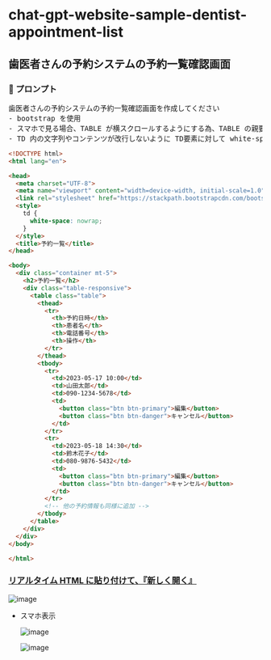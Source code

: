 # chat-gpt-website-sample-dentist-appointment-list

## 歯医者さんの予約システムの予約一覧確認画面

### 🔻 プロンプト
<pre>
歯医者さんの予約システムの予約一覧確認画面を作成してください
- bootstrap を使用
- スマホで見る場合、TABLE が横スクロールするようにする為、TABLE の親要素の DIV の class 属性に table-responsive を使用
- TD 内の文字列やコンテンツが改行しないように TD要素に対して white-space: nowrap を style 要素内で指定する
</pre>

```html
<!DOCTYPE html>
<html lang="en">

<head>
  <meta charset="UTF-8">
  <meta name="viewport" content="width=device-width, initial-scale=1.0">
  <link rel="stylesheet" href="https://stackpath.bootstrapcdn.com/bootstrap/4.5.2/css/bootstrap.min.css">
  <style>
    td {
      white-space: nowrap;
    }
  </style>
  <title>予約一覧</title>
</head>

<body>
  <div class="container mt-5">
    <h2>予約一覧</h2>
    <div class="table-responsive">
      <table class="table">
        <thead>
          <tr>
            <th>予約日時</th>
            <th>患者名</th>
            <th>電話番号</th>
            <th>操作</th>
          </tr>
        </thead>
        <tbody>
          <tr>
            <td>2023-05-17 10:00</td>
            <td>山田太郎</td>
            <td>090-1234-5678</td>
            <td>
              <button class="btn btn-primary">編集</button>
              <button class="btn btn-danger">キャンセル</button>
            </td>
          </tr>
          <tr>
            <td>2023-05-18 14:30</td>
            <td>鈴木花子</td>
            <td>080-9876-5432</td>
            <td>
              <button class="btn btn-primary">編集</button>
              <button class="btn btn-danger">キャンセル</button>
            </td>
          </tr>
          <!-- 他の予約情報も同様に追加 -->
        </tbody>
      </table>
    </div>
  </div>
</body>

</html>
```

### [リアルタイム HTML に貼り付けて、『新しく開く』](https://toolbox.winofsql.jp/html-page.php)

![image](https://github.com/winofsql/chat-gpt-website-sample-dentist-appointment-list/assets/1501327/91754615-32e5-4c71-9a7b-c5480343b393)

- スマホ表示

  ![image](https://github.com/winofsql/chat-gpt-website-sample-dentist-appointment-list/assets/1501327/8dd57f8c-c94b-4b4c-a849-35900c2b2b27)
 
  ![image](https://github.com/winofsql/chat-gpt-website-sample-dentist-appointment-list/assets/1501327/82ba02e0-f735-4e8a-a7df-0439b94df768)

